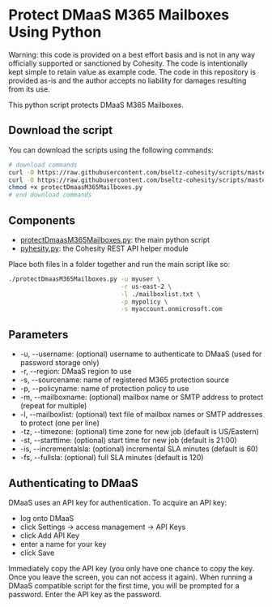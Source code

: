 # Protect DMaaS M365 Mailboxes Using Python

Warning: this code is provided on a best effort basis and is not in any way officially supported or sanctioned by Cohesity. The code is intentionally kept simple to retain value as example code. The code in this repository is provided as-is and the author accepts no liability for damages resulting from its use.

This python script protects DMaaS M365 Mailboxes.

## Download the script

You can download the scripts using the following commands:

```bash
# download commands
curl -O https://raw.githubusercontent.com/bseltz-cohesity/scripts/master/python/protectDmaasM365Mailboxes/protectDmaasM365Mailboxes.py
curl -O https://raw.githubusercontent.com/bseltz-cohesity/scripts/master/python/pyhesity.py
chmod +x protectDmaasM365Mailboxes.py
# end download commands
```

## Components

* [protectDmaasM365Mailboxes.py](https://raw.githubusercontent.com/bseltz-cohesity/scripts/master/python/protectDmaasM365Mailboxes/protectDmaasM365Mailboxes.py): the main python script
* [pyhesity.py](https://raw.githubusercontent.com/bseltz-cohesity/scripts/master/python/pyhesity/pyhesity.py): the Cohesity REST API helper module

Place both files in a folder together and run the main script like so:

```bash
./protectDmaasM365Mailboxes.py -u myuser \
                               -r us-east-2 \
                               -l ./mailboxlist.txt \
                               -p mypolicy \
                               -s myaccount.onmicrosoft.com
```

## Parameters

* -u, --username: (optional) username to authenticate to DMaaS (used for password storage only)
* -r, --region: DMaaS region to use
* -s, --sourcename: name of registered M365 protection source
* -p, --policyname: name of protection policy to use
* -m, --mailboxname: (optional) mailbox name or SMTP address to protect (repeat for multiple)
* -l, --mailboxlist: (optional) text file of mailbox names or SMTP addresses to protect (one per line)
* -tz, --timezone: (optional) time zone for new job (default is US/Eastern)
* -st, --starttime: (optional) start time for new job (default is 21:00)
* -is, --incrementalsla: (optional) incremental SLA minutes (default is 60)
* -fs, --fullsla: (optional) full SLA minutes (default is 120)

## Authenticating to DMaaS

DMaaS uses an API key for authentication. To acquire an API key:

* log onto DMaaS
* click Settings -> access management -> API Keys
* click Add API Key
* enter a name for your key
* click Save

Immediately copy the API key (you only have one chance to copy the key. Once you leave the screen, you can not access it again). When running a DMaaS compatible script for the first time, you will be prompted for a password. Enter the API key as the password.
